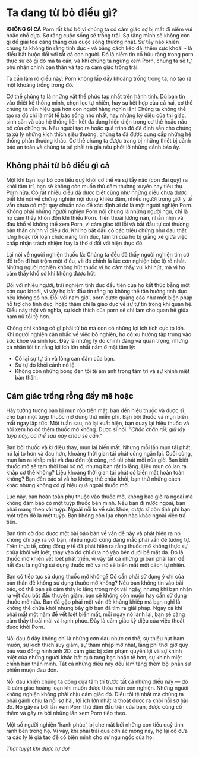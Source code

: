 # Ta đang từ bỏ điều gì?

**KHÔNG GÌ CẢ** Porn rất khó bỏ vì chúng ta có cảm giác sợ bị mất đi niềm vui hoặc chỗ dựa. Sợ rằng cuộc sống sẽ trống trải. Sợ rằng mình sẽ không còn gì để giải tỏa căng thẳng của cuộc sống thường nhật. Sự tẩy não khiến chúng ta không tin rằng tình dục - và bằng cách kéo dài thêm cực khoái - là điều bắt buộc đối với tất cả con người. Đó là niềm tin cố hữu rằng trong porn thực sự có gì đó mà ta cần, và khi chúng ta ngừng xem Porn, chúng ta sẽ tự phủ nhận chính bản thân và tạo ra cảm giác trống trải.

Ta cần làm rõ điều này: Porn không lấp đầy khoảng trống trong ta, nó tạo ra một khoảng trống trong đó.

Cơ thể chúng ta là những vật thể phức tạp nhất trên hành tinh. Dù bạn tin vào thiết kế thông minh, chọn lọc tự nhiên, hay sự kết hợp của cả hai, cơ thể chúng ta vẫn hiệu quả hơn con người hàng nghìn lần! Chúng ta không thể tạo ra dù chỉ là một tế bào sống nhỏ nhất, hay những kỳ diệu của thị giác, sinh sản và các hệ thống liên kết đa dạng hiện diện trong cơ thể hoặc não bộ của chúng ta. Nếu người tạo ra hoặc quá trình đó đã định sẵn cho chúng ta xử lý những kích thích siêu thường, chúng ta đã được cung cấp những hệ thống phần thưởng khác. Cơ thể chúng ta được trang bị những thiết bị cảnh báo an toàn và chúng ta sẽ phải trả giá nếu phớt lờ những cảnh báo ấy.

## Không phải từ bỏ điều gì cả

Một khi bạn loại bỏ con tiểu quỷ khỏi cơ thể và sự tẩy não (con đại quỷ) ra khỏi tâm trí, bạn sẽ không còn muốn thủ dâm thường xuyên hay tiêu thụ Porn nữa. Có rất nhiều điều đã được biết cũng như những điều chưa được biết khi nói về chứng nghiện nội dung khiêu dâm, nhiều người trong giới y tế vẫn chưa có một quy chuẩn nào để xác định ai đó là một người nghiện Porn. Không phải những người nghiện Porn nói chung là những người ngu, chỉ là họ cảm thấy khốn đốn khi thiếu Porn. Tiến thoái lưỡng nan, nhẫn nhịn và đau khổ vì không thể xem Porn, vì cảm giác tội lỗi và bắt đầu tự coi thường bản thân chính vì điều đó. Khi họ bắt đầu có các triệu chứng như đau thắt lưng hoặc rối loạn chức năng tình dục, tâm trí của họ bị giằng xé giữa việc chấp nhận trách nhiệm hay là thờ ơ đối với hiện thực đó.

Lại nói về người nghiện thuốc lá: Chúng ta đều đã thấy người nghiện tìm cớ để trốn đi hút trộm một điếu, và đó chính là lúc cơn nghiện bộc lộ rõ nhất. Những người nghiện không hút thuốc vì họ cảm thấy vui khi hút, mà vì họ cảm thấy khổ sở khi không được hút.

Đối với nhiều người, trải nghiệm tình dục đầu tiên của họ kết thúc bằng một cơn cực khoái, vì vậy họ bắt đầu tin rằng họ không thể tận hưởng tình dục nếu không có nó. Đối với nam giới, porn được quảng cáo như một biện pháp hỗ trợ cho tình dục, hoặc thậm chí là giáo dục về sự tự tin trong khi quan hệ. Điều này thật vô nghĩa, sự kích thích của porn sẽ chỉ làm cho quan hệ giữa nam nữ tồi tệ hơn.

Không chỉ không có gì phải từ bỏ mà còn có những lợi ích tích cực to lớn. Khi người nghiện cân nhắc về việc bỏ nghiện, họ có xu hướng tập trung vào sức khỏe và sinh lực. Đây là những lý do chính đáng và quan trọng, nhưng cá nhân tôi tin rằng lợi ích lớn nhất nằm ở mặt tâm lý:

- Có lại sự tự tin và lòng can đảm của bạn.
- Sự tự do khỏi cảnh nô lệ.
- Không còn những bóng đen tồi tệ ám ảnh trong tâm trí và sự khinh miệt bản thân.

## Cảm giác trống rỗng đầy mê hoặc

Hãy tưởng tượng bạn bị mụn rộp trên mặt, bạn đến hiệu thuốc và dược sĩ cho bạn một tuýp thuốc mỡ dùng thử miễn phí. Bạn bôi thuốc và mụn biến mất ngay lập tức. Một tuần sau, nó lại xuất hiện, bạn quay lại hiệu thuốc và hỏi xem họ có thêm thuốc mỡ không. Dược sĩ nói: *"Chắc chắn rồi; giữ lấy tuýp này, có thể sau này cháu sẽ cần."*

Bạn bôi thuốc và kì diệu thay, mụn lại biến mất. Nhưng mỗi lần mụn tái phát, nó lại to hơn và đau hơn, khoảng thời gian tái phát cũng ngắn lại. Cuối cùng, mụn lan ra khắp mặt và đau đớn tột cùng, nó tái phát mỗi nửa giờ. Bạn biết thuốc mỡ sẽ tạm thời loại bỏ nó, nhưng bạn rất lo lắng. Liệu mụn có lan ra khắp cơ thể không? Liệu khoảng thời gian tái phát có biến mất hoàn toàn không? Bạn đến bác sĩ và họ không thể chữa khỏi, bạn thử những cách khác nhưng không có gì hiệu quả ngoài thuốc mỡ.

Lúc này, bạn hoàn toàn phụ thuộc vào thuốc mỡ, không bao giờ ra ngoài mà không đảm bảo có một tuýp thuốc bên mình. Nếu bạn đi nước ngoài, bạn phải mang theo vài tuýp. Ngoài nỗi lo về sức khỏe, dược sĩ còn tính phí bạn một trăm đô la một tuýp. Bạn không còn lựa chọn nào khác ngoài việc trả tiền.

Bạn tình cờ đọc được một bài báo bàn về vấn đề này và phát hiện ra nó không chỉ xảy ra với bạn, nhiều người cũng đang mắc phải vấn đề tương tự. Trên thực tế, cộng đồng y tế đã phát hiện ra rằng thuốc mỡ không thực sự chữa khỏi vết loét, thay vào đó chỉ đưa nó vào bên dưới bề mặt da. Đó là thuốc mỡ khiến vết loét phát triển, vì vậy tất cả những gì bạn phải làm để hết đau là ngừng sử dụng thuốc mỡ và nó sẽ biến mất một cách tự nhiên.

Bạn có tiếp tục sử dụng thuốc mỡ không? Có cần phải sử dụng ý chí của bản thân để không sử dụng thuốc mỡ không? Nếu bạn không tin vào bài báo, có thể bạn sẽ cảm thấy lo lắng trong một vài ngày, nhưng khi bạn nhận ra vết đau bắt đầu thuyên giảm, bạn sẽ không còn muốn hay cần sử dụng thuốc mỡ nữa. Bạn đã gặp phải một vấn đề khủng khiếp mà bạn nghĩ là không thể chữa khỏi nhưng bây giờ bạn đã tìm ra giải pháp. Ngay cả khi phải mất một năm để vết loét biến mất, mỗi ngày nó lành lại, bạn sẽ càng cảm thấy thoải mái và hạnh phúc. Đây là cảm giác kỳ diệu của việc thoát được khỏi Porn.

Nỗi đau ở đây không chỉ là những cơn đau nhức cơ thể, sự thiếu hụt ham muốn, sự kích thích suy giảm, sự thâm nhập mờ nhạt, lãng phí thời giờ quý báu vào đống hình ảnh 2D, cảm giác bị xâm phạm quyền lợi và sự khinh miệt của những người khác bắt quả tang bạn hoặc tệ hơn, sự khinh miệt chính bản thân mình. Tất cả những điều này đều làm tăng thêm bội phần sự phiền muộn đau đớn.

Nỗi đau khiến chúng ta đóng cửa tâm trí trước tất cả những điều này — đó là cảm giác hoảng loạn khi muốn được thỏa mãn cơn nghiện. Những người không nghiện không phải chịu cảm giác đó. Điều tồi tệ nhất mà chúng ta phải gánh chịu là nỗi sợ hãi, lợi ích lớn nhất là thoát được ra khỏi nỗi sợ hãi đó. Nó gây ra bởi lần xem Porn thủ dâm đầu tiên của bạn, được củng cố thêm và gây ra bởi những lần xem Porn tiếp theo.

Một số người nghiện 'hạnh phúc', bị che mắt bởi những con tiểu quỷ tinh ranh bên trong họ. Vì vậy, khi phải trải qua cơn ác mộng này, họ lại cố đưa ra các lý lẽ giả tạo để cố biện minh cho sự ngu ngốc của họ.

*Thật tuyệt khi được tự do!*